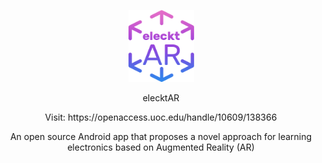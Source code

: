 <p align="center">
  <img width="105" height="115" src="https://github.com/vsafontlopez/elecktAR/blob/main/assets/elecktAR_icon.png">
</p>

<p align="center">elecktAR</p>
  
<p align="center">Visit: https://openaccess.uoc.edu/handle/10609/138366</p>

<p align="center">An open source Android app that proposes a novel approach for learning electronics based on Augmented Reality (AR)</p>



